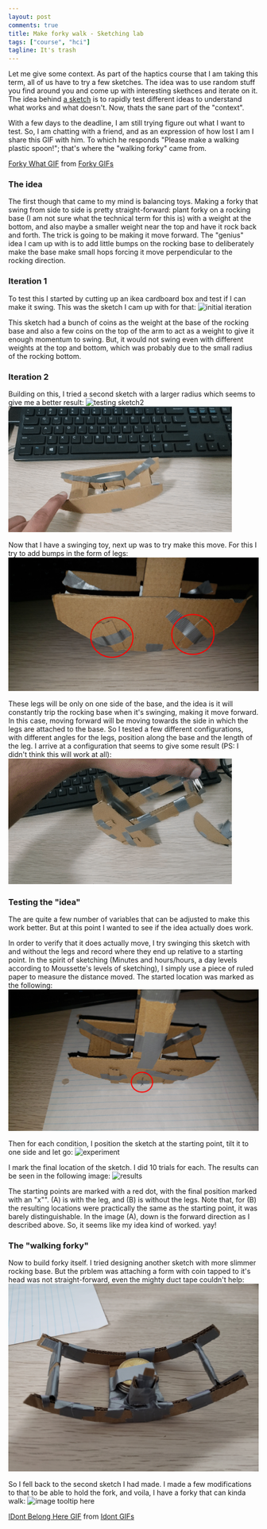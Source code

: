 ```yaml
---
layout: post
comments: true
title: Make forky walk - Sketching lab
tags: ["course", "hci"]
tagline: It's trash
---
```


Let me give some context. As part of the haptics course that I am taking this term, all of us have to try a few sketches. The idea was to use random stuff you find around you and come up with interesting skethces and iterate on it. The idea behind [a sketch](https://dl.designresearchsociety.org/cgi/viewcontent.cgi?article=1871&context=drs-conference-papers) is to rapidly test different ideas to understand what works and what doesn't. Now, thats the sane part of the "context". 

With a few days to the deadline, I am still trying figure out what I want to test. So, I am chatting with a friend, and as an expression of how lost I am I share this GIF with him. To which he responds "Please make a walking plastic spoon!"; that's where the "walking forky" came from.

<div class="tenor-gif-embed" data-postid="16053860" data-share-method="host" data-width="100%" data-aspect-ratio="1.7785714285714287"><a href="https://tenor.com/view/forky-what-think-confused-gif-16053860">Forky What GIF</a> from <a href="https://tenor.com/search/forky-gifs">Forky GIFs</a></div><script type="text/javascript" async src="https://tenor.com/embed.js"></script>

### The idea
The first though that came to my mind is balancing toys. Making a forky that swing from side to side is pretty straight-forward: plant forky on a rocking base (I am not sure what the technical term for this is) with a weight at the bottom, and also maybe a smaller weight near the top and have it rock back and forth. The trick is going to be making it move forward. The "genius" idea I cam up with is to add little bumps on the rocking base to deliberately make the base make small hops forcing it move perpendicular to the rocking direction.

### Iteration 1
To test this I started by cutting up an ikea cardboard box and test if I can make it swing. This was the sketch I cam up with for that:
![initial iteration](/public/assets/2021-01-29/sketch1.gif)

This sketch had a bunch of coins as the weight at the base of the rocking base and also a few coins on the top of the arm to act as a weight to give it enough momentum to swing. But, it would not swing even with different weights at the top and bottom, which was probably due to the small radius of the rocking bottom.

### Iteration 2
Building on this, I tried a second sketch with a larger radius which seems to give me a better result:
![testing sketch2](/public/assets/2021-01-29/sketch2_testing.gif)
![testing sketch2](/public/assets/2021-01-29/sketch2_testing_no_base.gif)

Now that I have a swinging toy, next up was to try make this move. For this I try to add bumps in the form of legs:
![second sketch](/public/assets/2021-01-29/sketch2.jpg)

These legs will be only on one side of the base, and the idea is it will constantly trip the rocking base when it's swinging, making it move forward. In this case, moving forward will be moving towards the side in which the legs are attached to the base. So I tested a few different configurations, with different angles for the legs, position along the base and the length of the leg. I arrive at a configuration that seems to give some result (PS: I didn't think this will work at all):
![working second sketch](/public/assets/2021-01-29/sketch2.gif)

### Testing the "idea"
The are quite a few number of variables that can be adjusted to make this work better. But at this point I wanted to see if the idea actually does work.

In order to verify that it does actually move, I try swinging this sketch with and without the legs and record where they end up relative to a starting point. In the spirit of sketching (Minutes and hours/hours, a day levels according to Moussette's levels of sketching), I simply use a piece of ruled paper to measure the distance moved. The started location was marked as the following:
![experiment start](/public/assets/2021-01-29/exp_start.jpg)

Then for each condition, I position the sketch at the starting point, tilt it to one side and let go:
![experiment](/public/assets/2021-01-29/experiment.gif)

I mark the final location of the sketch. I did 10 trials for each. The results can be seen in the following image:
![results](/public/assets/2021-01-29/results.png)

The starting points are marked with a red dot, with the final position marked with an "x"". (A) is with the leg, and (B) is without the legs. Note that, for (B) the resulting locations were practically the same as the starting point, it was barely distinguishable. In the image (A), down is the forward direction as I described above. So, it seems like my idea kind of worked. yay!

### The "walking forky"
Now to build forky itself. I tried designing another sketch with more slimmer rocking base. But the prblem was attaching a form with coin tapped to it's head was not straight-forward, even the mighty duct tape couldn't help:
![image tooltip here](/public/assets/2021-01-29/slim_base.jpg)

So I fell back to the second sketch I had made. I made a few modifications to that to be able to hold the fork, and voila, I have a forky that can kinda walk:
![image tooltip here](/public/assets/2021-01-29/forky.gif)

<div class="tenor-gif-embed" data-postid="14846694" data-share-method="host" data-width="100%" data-aspect-ratio="2.394230769230769"><a href="https://tenor.com/view/idont-belong-here-toy-story4-gif-14846694">IDont Belong Here GIF</a> from <a href="https://tenor.com/search/idont-gifs">Idont GIFs</a></div><script type="text/javascript" async src="https://tenor.com/embed.js"></script>
